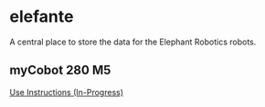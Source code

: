 # elefante
A central place to store the data for the Elephant Robotics robots.

## myCobot 280 M5

[Use Instructions (In-Progress)](https://github.com/vcuse/elefante/blob/main/Cobot_SetUp_and_Dev_Doc.md)

